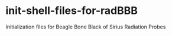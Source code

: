 # init-shell-files-for-radBBB
Initialization files for Beagle Bone Black of Sirius Radiation Probes 
